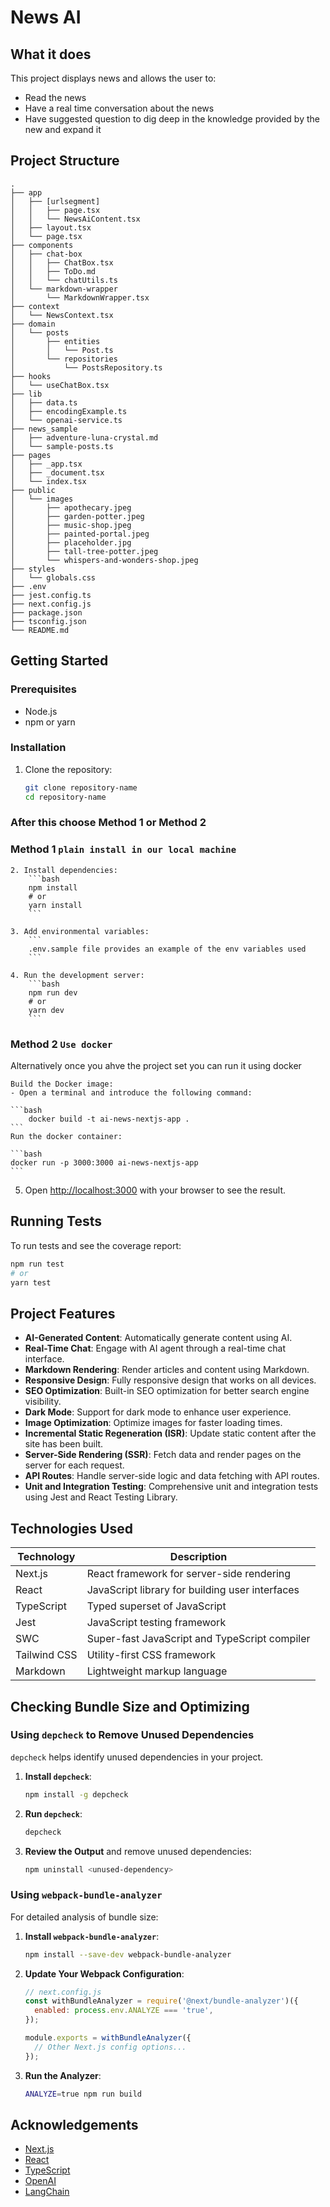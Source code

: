 # News AI

## What it does

This project displays news and allows the user to:
 - Read the news
 - Have a real time conversation about the news
 - Have suggested question to dig deep in the knowledge provided by the new and expand it

## Project Structure

```plaintext
.
├── app
│   ├── [urlsegment]
│   │   ├── page.tsx
│   │   └── NewsAiContent.tsx
│   ├── layout.tsx
│   └── page.tsx
├── components
│   ├── chat-box
│   │   ├── ChatBox.tsx
│   │   ├── ToDo.md
│   │   └── chatUtils.ts
│   └── markdown-wrapper
│       └── MarkdownWrapper.tsx
├── context
│   └── NewsContext.tsx
├── domain
│   └── posts
│       ├── entities
│       │   └── Post.ts
│       └── repositories
│           └── PostsRepository.ts
├── hooks
│   └── useChatBox.tsx
├── lib
│   ├── data.ts
│   ├── encodingExample.ts
│   └── openai-service.ts
├── news_sample
│   ├── adventure-luna-crystal.md
│   └── sample-posts.ts
├── pages
│   ├── _app.tsx
│   ├── _document.tsx
│   └── index.tsx
├── public
│   └── images
│       ├── apothecary.jpeg
│       ├── garden-potter.jpeg
│       ├── music-shop.jpeg
│       ├── painted-portal.jpeg
│       ├── placeholder.jpg
│       ├── tall-tree-potter.jpeg
│       └── whispers-and-wonders-shop.jpeg
├── styles
│   └── globals.css
├── .env
├── jest.config.ts
├── next.config.js
├── package.json
├── tsconfig.json
└── README.md
```

## Getting Started

### Prerequisites

- Node.js
- npm or yarn

### Installation

1. Clone the repository:
    ```bash
    git clone repository-name
    cd repository-name
    ```

### After this choose Method 1 or Method 2
### Method 1 `plain install in our local machine`
    2. Install dependencies:
        ```bash
        npm install
        # or
        yarn install
        ```

    3. Add environmental variables:
        ```
        .env.sample file provides an example of the env variables used
        ```

    4. Run the development server:
        ```bash
        npm run dev
        # or
        yarn dev
        ```
### Method 2 `Use docker`
Alternatively once you ahve the project set you can run it using docker

    Build the Docker image:
    - Open a terminal and introduce the following command:

    ```bash
        docker build -t ai-news-nextjs-app .
    ```
    Run the docker container:

    ```bash
    docker run -p 3000:3000 ai-news-nextjs-app
    ```

5. Open [http://localhost:3000](http://localhost:3000) with your browser to see the result.

## Running Tests

To run tests and see the coverage report:

```bash
npm run test
# or
yarn test
```

## Project Features

- **AI-Generated Content**: Automatically generate content using AI.
- **Real-Time Chat**: Engage with AI agent through a real-time chat interface.
- **Markdown Rendering**: Render articles and content using Markdown.
- **Responsive Design**: Fully responsive design that works on all devices.
- **SEO Optimization**: Built-in SEO optimization for better search engine visibility.
- **Dark Mode**: Support for dark mode to enhance user experience.
- **Image Optimization**: Optimize images for faster loading times.
- **Incremental Static Regeneration (ISR)**: Update static content after the site has been built.
- **Server-Side Rendering (SSR)**: Fetch data and render pages on the server for each request.
- **API Routes**: Handle server-side logic and data fetching with API routes.
- **Unit and Integration Testing**: Comprehensive unit and integration tests using Jest and React Testing Library.

## Technologies Used

| Technology       | Description                                      |
|------------------|--------------------------------------------------|
| Next.js          | React framework for server-side rendering        |
| React            | JavaScript library for building user interfaces  |
| TypeScript       | Typed superset of JavaScript                     |
| Jest             | JavaScript testing framework                     |
| SWC              | Super-fast JavaScript and TypeScript compiler    |
| Tailwind CSS     | Utility-first CSS framework                      |
| Markdown         | Lightweight markup language                      |

## Checking Bundle Size and Optimizing

### Using `depcheck` to Remove Unused Dependencies

`depcheck` helps identify unused dependencies in your project.

1. **Install `depcheck`**:
    ```bash
    npm install -g depcheck
    ```

2. **Run `depcheck`**:
    ```bash
    depcheck
    ```

3. **Review the Output** and remove unused dependencies:
    ```bash
    npm uninstall <unused-dependency>
    ```

### Using `webpack-bundle-analyzer`

For detailed analysis of bundle size:

1. **Install `webpack-bundle-analyzer`**:
    ```bash
    npm install --save-dev webpack-bundle-analyzer
    ```

2. **Update Your Webpack Configuration**:
    ```javascript
    // next.config.js
    const withBundleAnalyzer = require('@next/bundle-analyzer')({
      enabled: process.env.ANALYZE === 'true',
    });

    module.exports = withBundleAnalyzer({
      // Other Next.js config options...
    });
    ```

3. **Run the Analyzer**:
    ```bash
    ANALYZE=true npm run build
    ```

## Acknowledgements

- [Next.js](https://nextjs.org/)
- [React](https://reactjs.org/)
- [TypeScript](https://www.typescriptlang.org/)
- [OpenAI](https://www.openai.com/)
- [LangChain](https://www.langchain.com/)